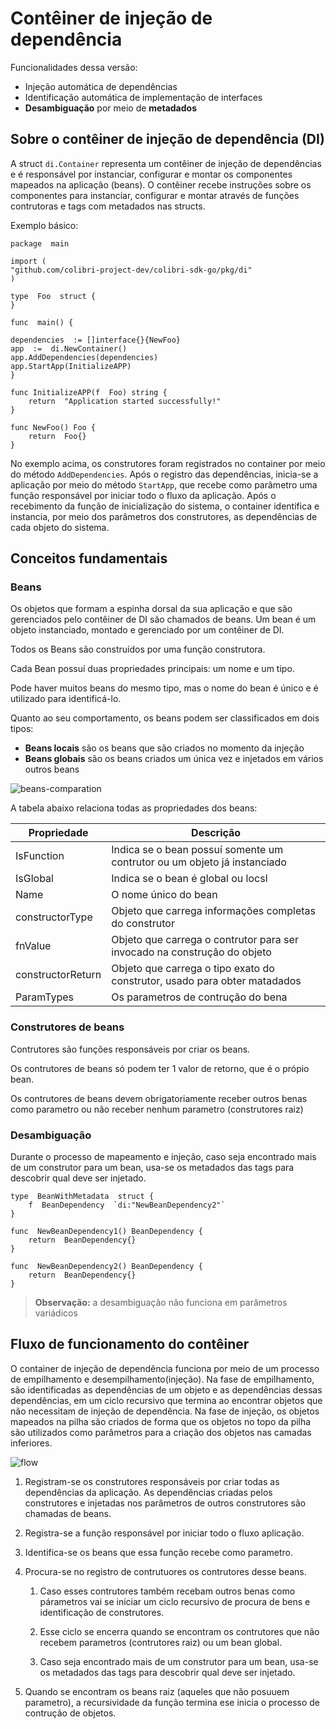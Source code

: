 # Contêiner de injeção de dependência

Funcionalidades dessa versão:

 - Injeção automática de dependências 	
 - Identificação automática de implementação de interfaces 	
 - **Desambiguação** por meio de **metadados**

## Sobre o contêiner de injeção de dependência (DI)	
A struct `di.Container` representa um contêiner de injeção de dependências e é responsável por instanciar, configurar e montar os componentes mapeados na aplicação (beans). O contêiner recebe instruções sobre os componentes para instanciar, configurar e montar através de funções contrutoras e tags com metadados nas structs.

Exemplo básico:

    package  main
    
    import (
    "github.com/colibri-project-dev/colibri-sdk-go/pkg/di"
    )
    
    type  Foo  struct {
    }

	func  main() {
	
	dependencies  := []interface{}{NewFoo}
    app  :=  di.NewContainer()
    app.AddDependencies(dependencies)
    app.StartApp(InitializeAPP)
    }
    
    func InitializeAPP(f  Foo) string {
	    return  "Application started successfully!"
	}
	
	func NewFoo() Foo {
		return  Foo{}
    }

No exemplo acima, os construtores foram registrados no container por meio do método `AddDependencies`. Após o registro das dependências, inicia-se a aplicação por meio do método `StartApp`, que recebe como parâmetro uma função responsável por iniciar todo o fluxo da aplicação. Após o recebimento da função de inicialização do sistema, o container identifica e instancia, por meio dos parâmetros dos construtores, as dependências de cada objeto do sistema.

## Conceitos fundamentais
### Beans

Os objetos que formam a espinha dorsal da sua aplicação e que são gerenciados pelo contêiner de DI são chamados de beans. Um bean é um objeto instanciado, montado e gerenciado por um contêiner de DI.

Todos os Beans são construídos por uma função construtora.

Cada Bean possuí duas propriedades principais: um nome e um tipo.

Pode haver muitos beans do mesmo tipo, mas o nome do bean é único e é utilizado para identificá-lo.

Quanto ao seu comportamento, os beans podem ser classificados em dois tipos:

 - **Beans locais** são os beans que são criados no momento da injeção
 - **Beans globais** são os beans criados um única vez e injetados em vários outros beans

![beans-comparation](beans-comparation.png)

A tabela abaixo relaciona todas as propriedades dos beans:

| Propriedade | Descrição |
|--|--|
| IsFunction | Indica se o bean possuí somente um contrutor ou um objeto já instanciado |
| IsGlobal | Indica se o bean é global ou locsl |
| Name | O nome único do bean |
| constructorType | Objeto que carrega informações completas do construtor |
| fnValue | Objeto que carrega o contrutor para ser invocado na construção do objeto |
| constructorReturn | Objeto que carrega o tipo exato do construtor, usado para obter matadados |
| ParamTypes | Os parametros de contrução do bena |


### Construtores de beans

Contrutores são funções responsáveis por criar os beans.

Os contrutores de beans só podem ter 1 valor de retorno, que é o própio bean.

Os contrutores de beans devem obrigatoriamente receber outros benas como parametro ou não receber nenhum parametro (construtores raiz)

### Desambiguação

Durante o processo de mapeamento e injeção, caso seja encontrado mais de um construtor para um bean, usa-se os metadados das tags para descobrir qual deve ser injetado.

    type  BeanWithMetadata  struct {
    	f  BeanDependency  `di:"NewBeanDependency2"`
    }
    
    func  NewBeanDependency1() BeanDependency {
    	return  BeanDependency{}
    }
    
    func  NewBeanDependency2() BeanDependency {
    	return  BeanDependency{}
    }  

> **Observação:** a desambiguação não funciona em parâmetros variádicos
  
## Fluxo de funcionamento do contêiner

O container de injeção de dependência funciona por meio de um processo de empilhamento e desempilhamento(injeção). Na fase de empilhamento, são identificadas as dependências de um objeto e as dependências dessas dependências, em um ciclo recursivo que termina ao encontrar objetos que não necessitam de injeção de dependência. Na fase de injeção, os objetos mapeados na pilha são criados de forma que os objetos no topo da pilha são utilizados como parâmetros para a criação dos objetos nas camadas inferiores.

![flow](flow-1.png)

1. Registram-se os construtores responsáveis por criar todas as dependências da aplicação. As dependências criadas pelos construtores e injetadas nos parâmetros de outros construtores são chamadas de beans.

2. Registra-se a função responsável por iniciar todo o fluxo aplicação.

3. Identifica-se os beans que essa função recebe como parametro.

4. Procura-se no registro de contrutuores os contrutores desse beans.

	1. Caso esses contrutores também recebam outros benas como párametros vai se iniciar um ciclo recursivo de procura de bens e identificação de construtores.

	2.  Esse ciclo se encerra quando se encontram os contrutores que não recebem parametros (contrutores raiz) ou um bean global.

	3. Caso seja encontrado mais de um construtor para um bean, usa-se os metadados das tags para descobrir qual deve ser injetado.

5. Quando se encontram os beans raiz (aqueles que não posuuem parametro), a recursividade da função termina ese inicia o processo de contrução de objetos.